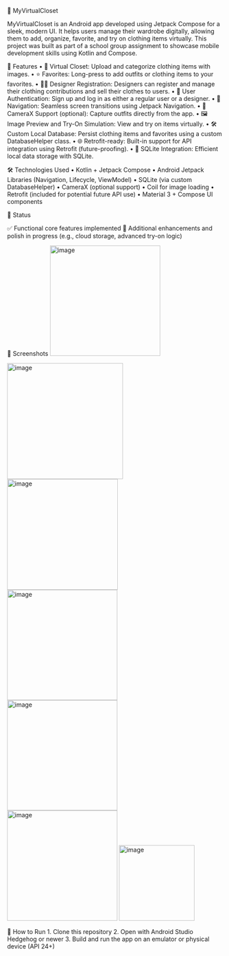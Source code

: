 👗 MyVirtualCloset

MyVirtualCloset is an Android app developed using Jetpack Compose for a sleek, modern UI. It helps users manage their wardrobe digitally, allowing them to add, organize, favorite, and try on clothing items virtually. This project was built as part of a school group assignment to showcase mobile development skills using Kotlin and Compose.

📱 Features
	•	🧥 Virtual Closet: Upload and categorize clothing items with images.
	•	⭐ Favorites: Long-press to add outfits or clothing items to your favorites.
	•	🧑‍🎨 Designer Registration: Designers can register and manage their clothing contributions and sell their clothes to users.
	•	👤 User Authentication: Sign up and log in as either a regular user or a designer.
	•	🧭 Navigation: Seamless screen transitions using Jetpack Navigation.
	•	📸 CameraX Support (optional): Capture outfits directly from the app.
	•	🖼️ Image Preview and Try-On Simulation: View and try on items virtually.
	•	🛠️ Custom Local Database: Persist clothing items and favorites using a custom DatabaseHelper class.
	•	🌐 Retrofit-ready: Built-in support for API integration using Retrofit (future-proofing).
	•	💾 SQLite Integration: Efficient local data storage with SQLite.

🛠️ Technologies Used
	•	Kotlin + Jetpack Compose
	•	Android Jetpack Libraries (Navigation, Lifecycle, ViewModel)
	•	SQLite (via custom DatabaseHelper)
	•	CameraX (optional support)
	•	Coil for image loading
	•	Retrofit (included for potential future API use)
	•	Material 3 + Compose UI components


🧪 Status

✅ Functional core features implemented
🚧 Additional enhancements and polish in progress (e.g., cloud storage, advanced try-on logic)

📸 Screenshots 
<img width="257" alt="image" src="https://github.com/user-attachments/assets/2347de83-6224-47a8-85ce-333ae413ecf2" />

<img width="270" alt="image" src="https://github.com/user-attachments/assets/44514e3b-651f-4c42-b68d-078cd9c1a5fd" />

<img width="258" alt="image" src="https://github.com/user-attachments/assets/4875bec5-7d55-42a9-bc37-038ae2bbd57b" />

<img width="257" alt="image" src="https://github.com/user-attachments/assets/f4d3dcf0-605c-4669-9e0d-c4e16534571c" />

<img width="257" alt="image" src="https://github.com/user-attachments/assets/5eed5970-de24-4e72-9ab9-dba8f4e44397" />

<img width="257" alt="image" src="https://github.com/user-attachments/assets/72f48aee-a61b-4706-8115-b425e4805913" />

<img width="176" alt="image" src="https://github.com/user-attachments/assets/32619198-cafe-4286-939e-8bd49e5008da" />


🚀 How to Run
	1.	Clone this repository
	2.	Open with Android Studio Hedgehog or newer
	3.	Build and run the app on an emulator or physical device (API 24+)
